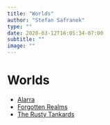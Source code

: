 ```yaml
---
title: "Worlds"
author: "Stefan Safranek"
type: ""
date: 2020-03-12T16:05:34-07:00
subtitle: ""
image: ""
---
```


# Worlds

 - [Alarra](/worlds/alarra/)
 - [Forgotten Realms](/worlds/forgotten-realms/)
 - [The Rusty Tankards](/worlds/the-rusty-tankards/)
